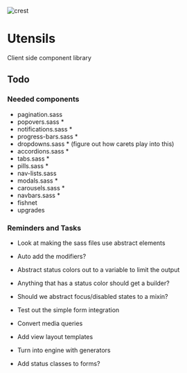 
![crest](https://secure.gravatar.com/avatar/aa8ea677b07f626479fd280049b0e19f?s=75)

# Utensils
Client side component library

## Todo

### Needed components
- pagination.sass
- popovers.sass *
- notifications.sass *
- progress-bars.sass *
- dropdowns.sass * (figure out how carets play into this)
- accordions.sass *
- tabs.sass *
- pills.sass *
- nav-lists.sass
- modals.sass *
- carousels.sass *
- navbars.sass *
- fishnet
- upgrades

### Reminders and Tasks
- Look at making the sass files use abstract elements
- Auto add the modifiers?
- Abstract status colors out to a variable to limit the output
- Anything that has a status color should get a builder?
- Should we abstract focus/disabled states to a mixin?
- Test out the simple form integration
- Convert media queries
- Add view layout templates
- Turn into engine with generators

- Add status classes to forms?

